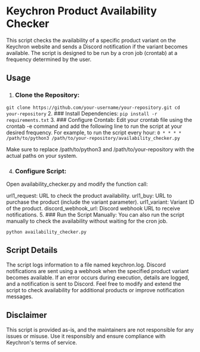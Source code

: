 # Keychron Product Availability Checker
This script checks the availability of a specific product variant on the Keychron website and sends a Discord notification if the variant becomes available. The script is designed to be run by a cron job (crontab) at a frequency determined by the user.

## Usage
1. ### Clone the Repository:
`git clone https://github.com/your-username/your-repository.git
cd your-repository`
2. ### Install Dependencies:
`pip install -r requirements.txt`
3. ### Configure Crontab:
Edit your crontab file using the crontab -e command and add the following line to run the script at your desired frequency. For example, to run the script every hour:
`0 * * * * /path/to/python3 /path/to/your-repository/availability_checker.py`

Make sure to replace /path/to/python3 and /path/to/your-repository with the actual paths on your system.

4. ### Configure Script:
Open availability_checker.py and modify the function call:

url1_request: URL to check the product availability.
url1_buy: URL to purchase the product (include the variant parameter).
url1_variant: Variant ID of the product.
discord_webhook_url: Discord webhook URL to receive notifications.
5. ### Run the Script Manually:
You can also run the script manually to check the availability without waiting for the cron job.

`python availability_checker.py
`

## Script Details
The script logs information to a file named keychron.log.
Discord notifications are sent using a webhook when the specified product variant becomes available.
If an error occurs during execution, details are logged, and a notification is sent to Discord.
Feel free to modify and extend the script to check availability for additional products or improve notification messages.

## Disclaimer
This script is provided as-is, and the maintainers are not responsible for any issues or misuse. Use it responsibly and ensure compliance with Keychron's terms of service.





